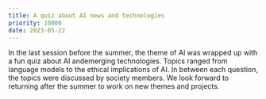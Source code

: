 ```yaml
---
title: A quiz about AI news and technologies
priority: 10000
date: 2023-05-22
---
```


In the last session before the summer, the theme of AI was wrapped up with a fun quiz about AI andemerging technologies. Topics ranged from language models to the ethical implications of AI. In between each question, the topics were discussed by society members. We look forward to returning after the summer to work on new themes and projects.
